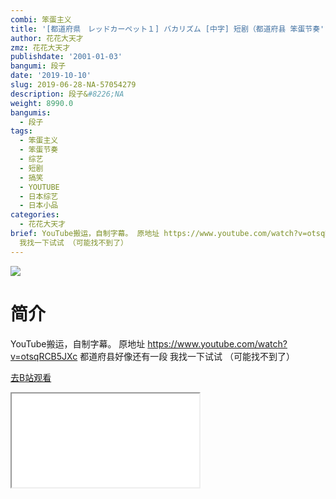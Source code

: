 ```yaml
---
combi: 笨蛋主义
title: '[都道府県　レッドカーペット１] バカリズム [中字] 短剧（都道府县 笨蛋节奏'
author: 花花大天才
zmz: 花花大天才
publishdate: '2001-01-03'
bangumi: 段子
date: '2019-10-10'
slug: 2019-06-28-NA-57054279
description: 段子&#8226;NA
weight: 8990.0
bangumis:
  - 段子
tags:
  - 笨蛋主义
  - 笨蛋节奏
  - 综艺
  - 短剧
  - 搞笑
  - YOUTUBE
  - 日本综艺
  - 日本小品
categories:
  - 花花大天才
brief: YouTube搬运，自制字幕。 原地址 https://www.youtube.com/watch?v=otsqRCB5JXc 都道府县好像还有一段
  我找一下试试 （可能找不到了）
---
```

![](https://raw.githubusercontent.com/tcgriffith/owaraisite/master/static/tmpimg/389b62b0e5a2536495412a8aa113e2c22023f882.jpg.480.jpg)
# 简介  
YouTube搬运，自制字幕。
原地址 https://www.youtube.com/watch?v=otsqRCB5JXc
都道府县好像还有一段 我找一下试试 （可能找不到了）  

[去B站观看](https://www.bilibili.com/video/av57054279/)
<div class ="resp-container"><iframe class="testiframe" src="//player.bilibili.com/player.html?aid=57054279"", scrolling="no", allowfullscreen="true" > </iframe></div> 
